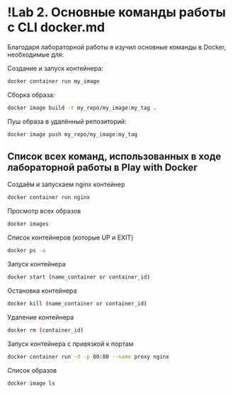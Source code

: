 # !Lab 2. Основные команды работы с CLI docker.md

Благодаря лабораторной работы я изучил основные команды в Docker, необходимые для: 

Создание и запуск контейнера:
```sh
docker container run my_image
```

Сборка образа:
```sh
docker image build -t my_repo/my_image:my_tag .
```

Пуш образа в удалённый репозиторий:
```sh
docker image push my_repo/my_image:my_tag
```

## Список всех команд, использованных в ходе лабораторной работы в Play with Docker

Создаём и запускаем nginx контейнер
```sh
docker container run nginx
```
Просмотр всех образов
```sh
docker images
```
Список контейнеров (которые UP и EXIT)
```sh
docker ps -a
```
Запуск контейнера
```sh
docker start (name_container or container_id)
```
Остановка контейнера 
```sh
docker kill (name_container or container_id)
```
Удаление контейнера
```sh
docker rm (container_id)
```
Запуск контейнера с привязкой к портам
```sh
docker container run -d -p 80:80 --name proxy nginx
```
Список образов
```sh
docker image ls
```
